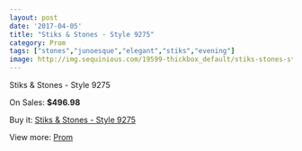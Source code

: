 ```yaml
---
layout: post
date: '2017-04-05'
title: "Stiks & Stones - Style 9275"
category: Prom
tags: ["stones","junoesque","elegant","stiks","evening"]
image: http://img.sequinious.com/19599-thickbox_default/stiks-stones-style-9275.jpg
---
```

Stiks & Stones - Style 9275

On Sales: **$496.98**
<a href="https://www.sequinious.com/prom/8874-stiks-stones-style-9275.html"><amp-img layout="responsive" width="600" height="600" src="//img.sequinious.com/19599-thickbox_default/stiks-stones-style-9275.jpg" alt="Stiks & Stones - Style 9275 0" /></a>
<a href="https://www.sequinious.com/prom/8874-stiks-stones-style-9275.html"><amp-img layout="responsive" width="600" height="600" src="//img.sequinious.com/19601-thickbox_default/stiks-stones-style-9275.jpg" alt="Stiks & Stones - Style 9275 1" /></a>
<a href="https://www.sequinious.com/prom/8874-stiks-stones-style-9275.html"><amp-img layout="responsive" width="600" height="600" src="//img.sequinious.com/19600-thickbox_default/stiks-stones-style-9275.jpg" alt="Stiks & Stones - Style 9275 2" /></a>

Buy it: [Stiks & Stones - Style 9275](https://www.sequinious.com/prom/8874-stiks-stones-style-9275.html "Stiks & Stones - Style 9275")

View more: [Prom](https://www.sequinious.com/7-prom "Prom")
